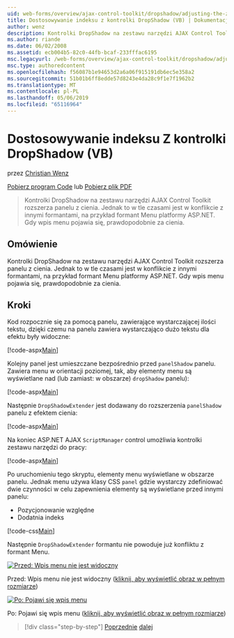 ```yaml
---
uid: web-forms/overview/ajax-control-toolkit/dropshadow/adjusting-the-z-index-of-a-dropshadow-vb
title: Dostosowywanie indeksu z kontrolki DropShadow (VB) | Dokumentacja firmy Microsoft
author: wenz
description: Kontrolki DropShadow na zestawu narzędzi AJAX Control Toolkit rozszerza panelu z cienia. Jednak to w tle czasami powoduje konflikt z innych formantów, aby uzyskać Zainstaluj...
ms.author: riande
ms.date: 06/02/2008
ms.assetid: ecb004b5-82c0-44fb-bcaf-233fffac6195
msc.legacyurl: /web-forms/overview/ajax-control-toolkit/dropshadow/adjusting-the-z-index-of-a-dropshadow-vb
msc.type: authoredcontent
ms.openlocfilehash: f56087b1e94653d2a6a06f915191db6ec5e358a2
ms.sourcegitcommit: 51b01b6ff8edde57d8243e4da28c9f1e7f1962b2
ms.translationtype: MT
ms.contentlocale: pl-PL
ms.lasthandoff: 05/06/2019
ms.locfileid: "65116964"
---
```

# <a name="adjusting-the-z-index-of-a-dropshadow-vb"></a>Dostosowywanie indeksu Z kontrolki DropShadow (VB)

przez [Christian Wenz](https://github.com/wenz)

[Pobierz program Code](http://download.microsoft.com/download/5/1/6/51652a81-500b-4f6b-88d3-617103e7941e/DropShadow1.vb.zip) lub [Pobierz plik PDF](http://download.microsoft.com/download/b/6/a/b6ae89ee-df69-4c87-9bfb-ad1eb2b23373/dropshadow1VB.pdf)

> Kontrolki DropShadow na zestawu narzędzi AJAX Control Toolkit rozszerza panelu z cienia. Jednak to w tle czasami jest w konflikcie z innymi formantami, na przykład formant Menu platformy ASP.NET. Gdy wpis menu pojawia się, prawdopodobnie za cienia.

## <a name="overview"></a>Omówienie

Kontrolki DropShadow na zestawu narzędzi AJAX Control Toolkit rozszerza panelu z cienia. Jednak to w tle czasami jest w konflikcie z innymi formantami, na przykład formant Menu platformy ASP.NET. Gdy wpis menu pojawia się, prawdopodobnie za cienia.

## <a name="steps"></a>Kroki

Kod rozpocznie się za pomocą panelu, zawierające wystarczającej ilości tekstu, dzięki czemu na panelu zawiera wystarczająco dużo tekstu dla efektu były widoczne:

[!code-aspx[Main](adjusting-the-z-index-of-a-dropshadow-vb/samples/sample1.aspx)]

Kolejny panel jest umieszczane bezpośrednio przed `panelShadow` panelu. Zawiera menu w orientacji poziomej, tak, aby elementy menu są wyświetlane nad (lub zamiast: w obszarze) `dropShadow` panelu):

[!code-aspx[Main](adjusting-the-z-index-of-a-dropshadow-vb/samples/sample2.aspx)]

Następnie `DropShadowExtender` jest dodawany do rozszerzenia `panelShadow` panelu z efektem cienia:

[!code-aspx[Main](adjusting-the-z-index-of-a-dropshadow-vb/samples/sample3.aspx)]

Na koniec ASP.NET AJAX `ScriptManager` control umożliwia kontrolki zestawu narzędzi do pracy:

[!code-aspx[Main](adjusting-the-z-index-of-a-dropshadow-vb/samples/sample4.aspx)]

Po uruchomieniu tego skryptu, elementy menu wyświetlane w obszarze panelu. Jednak menu używa klasy CSS `panel` gdzie wystarczy zdefiniować dwie czynności w celu zapewnienia elementy są wyświetlane przed innymi panelu:

- Pozycjonowanie względne
- Dodatnia indeks

[!code-css[Main](adjusting-the-z-index-of-a-dropshadow-vb/samples/sample5.css)]

Następnie `DropShadowExtender` formantu nie powoduje już konfliktu z formant Menu.

[![Przed: Wpis menu nie jest widoczny](adjusting-the-z-index-of-a-dropshadow-vb/_static/image2.png)](adjusting-the-z-index-of-a-dropshadow-vb/_static/image1.png)

Przed: Wpis menu nie jest widoczny ([kliknij, aby wyświetlić obraz w pełnym rozmiarze](adjusting-the-z-index-of-a-dropshadow-vb/_static/image3.png))

[![Po: Pojawi się wpis menu](adjusting-the-z-index-of-a-dropshadow-vb/_static/image5.png)](adjusting-the-z-index-of-a-dropshadow-vb/_static/image4.png)

Po: Pojawi się wpis menu ([kliknij, aby wyświetlić obraz w pełnym rozmiarze](adjusting-the-z-index-of-a-dropshadow-vb/_static/image6.png))

> [!div class="step-by-step"]
> [Poprzednie](manipulating-dropshadow-properties-from-client-code-cs.md)
> [dalej](manipulating-dropshadow-properties-from-client-code-vb.md)
